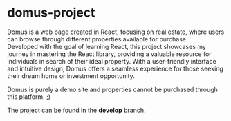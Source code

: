 # domus-project
Domus is a web page created in React, focusing on real estate, where users can browse through different properties available for purchase. <br> Developed with the goal of learning React, this project showcases my journey in mastering the React library, providing a valuable resource for individuals in search of their ideal property. With a user-friendly interface and intuitive design, Domus offers a seamless experience for those seeking their dream home or investment opportunity. 

Domus is purely a demo site and properties cannot be purchased through this platform. ;)

The project can be found in the **develop** branch.
